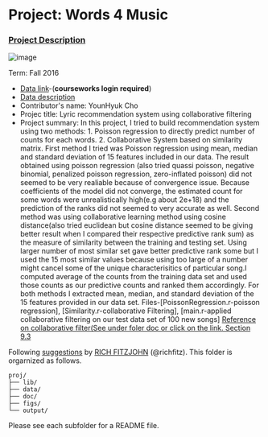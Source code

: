 # Project: Words 4 Music

### [Project Description](doc/Project4_desc.md)

![image](http://cdn.newsapi.com.au/image/v1/f7131c018870330120dbe4b73bb7695c?width=650)

Term: Fall 2016

+ [Data link](https://courseworks2.columbia.edu/courses/11849/files/folder/Project_Files?preview=763391)-(**courseworks login required**)
+ [Data description](doc/readme.html)
+ Contributor's name: YounHyuk Cho
+ Projec title: Lyric recommendation system using collaborative filtering
+ Project summary: In this project, I tried to build recommendation system using two methods: 1. Poisson regression to directly predict number of counts for each words. 2. Collaborative System based on similarity matrix. First method I tried was Poisson regression using mean, median and standard deviation of 15 features included in our data. The result obtained using poisson regression (also tried quassi poisson, negative binomial, penalized poisson regression, zero-inflated poisson) did not seemed to be very realiable because of convergence issue. Because coefficients of the model did not converge, the estimated count for some words were unrealistically high(e.g about 2e+18) and the prediction of the ranks did not seemed to very accurate as well. Second method was using collaborative learning method using cosine distance(also tried euclidean but cosine distance seemed to be giving better result when I compared their respective predictive rank sum) as the measure of similarity between the training and testing set. Using larger number of most similar set gave better predictive rank some but I used the 15 most similar values because using too large of a number might cancel some of the unique characterisitics of particular song.I computed average of the counts from the training data set and used those counts as our predictive counts and ranked them accordingly. For both methods I extracted mean, median, and standard deviation of the 15 features provided in our data set. Files-[PoissonRegression.r-poisson regression], [Similarity.r-collaborative Filtering], [main.r-applied collaborative filtering on our test data set of 100 new songs] [Reference on collaborative filter(See under foler doc or click on the link. Section 9.3](http://infolab.stanford.edu/~ullman/mmds/ch9.pdf)
	
Following [suggestions](http://nicercode.github.io/blog/2013-04-05-projects/) by [RICH FITZJOHN](http://nicercode.github.io/about/#Team) (@richfitz). This folder is orgarnized as follows.

```
proj/
├── lib/
├── data/
├── doc/
├── figs/
└── output/
```

Please see each subfolder for a README file.
